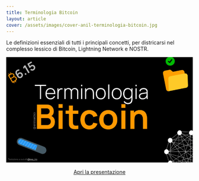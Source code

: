 ```yaml
---
title: Terminologia Bitcoin
layout: article
cover: /assets/images/cover-anil-terminologia-bitcoin.jpg
---
```


Le definizioni essenziali di tutti i principali concetti, per districarsi nel complesso lessico di Bitcoin, Lightning Network e NOSTR.

<!--more-->

![TeXt Theme](https://raw.githubusercontent.com/loop-btc/loop-btc.github.io/master/assets/images/cover-anil-terminologia-bitcoin.jpg)


<p style="text-align: center;"><a class="button button--warning button--rounded button--lg" href="/assets/risorse/Terminologia Bitcoin_by Anil - ITA by loop_btc.pdf"><i class="fas fa-file-pdf"></i> Apri la presentazione</a></p>